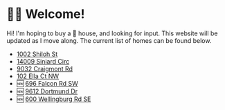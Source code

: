 # 👋🏽 Welcome!

Hi! I'm hoping to buy a :house_with_garden: house, and looking for input. This website will be updated as I move along. The current list of homes can be found below. 

* [1002 Shiloh St](1002-shiloh-st.md)
* [14009 Siniard Circ](14009-siniard-cir.md)
* [9032 Craigmont Rd](9032-craigmont-rd.md)
* [102 Ella Ct NW](102-ella-ct-nw.md)
* :new: [696 Falcon Rd SW](696-falcon-rd-sw.md)
* :new: [9612 Dortmund Dr](9612-dortmund-dr.md)
* :new: [600 Wellingburg Rd SE](600-wellingburg-road-se.md)
